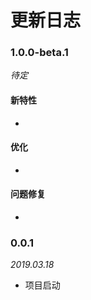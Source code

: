 # 更新日志

### 1.0.0-beta.1

*待定*

#### 新特性

- 

#### 优化

- 

#### 问题修复

- 

### 0.0.1 

*2019.03.18*

- 项目启动